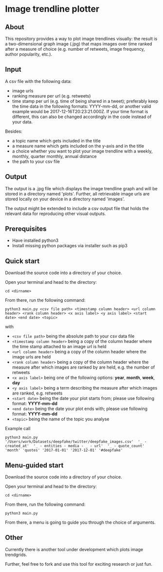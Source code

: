 # Image trendline plotter
## About
This repository provides a way to plot image trendlines visually: the result is a two-dimensional graph image (.jpg) that maps images over time ranked after a measure of choice (e.g. number of retweets, image frequency, author popularity, etc.). 

## Input
A csv file with the following data:

* image urls
* ranking measure per url (e.g. retweets)
* time stamp per url (e.g. time of being shared in a tweet); preferably keep the time data in the following formats: YYYY-mm-dd, or another valid example would be 2017-12-16T20:23:21.000Z. If your time format is different, this can also be changed accordingly in the code instead of your data.

Besides:
* a topic name which gets included in the title
* a measure name which gets included on the y-axis and in the title 
* a choice whether you want to plot your image trendline with a weekly, monthly, quarter monthly, annual distance
* the path to your csv file

## Output
The output is a .jpg file which displays the image trendline graph and will be stored in a directory named 'plots'. 
Further, all retrievable image urls are stored locally on your device in a directory named 'images'.

The output might be extended to include a csv output file that holds the relevant data for reproducing other visual outputs. 
  
## Prerequisites

* Have installed python3
* Install missing python packages via installer such as pip3 
  
## Quick start
Download the source code into a directory of your choice.

Open your terminal and head to the directory:

`cd <dirname>`

From there, run the following command:

`python3 main.py <csv file path> <timestamp column header> <url column header> <rank column header> <x axis label> <y axis label> <start date> <end date> <topic>`

with

* `<csv file path>` being the absolute path to your csv data file
* `<timestamp column header>` being a copy of the column header where the time stamp attached to an image url is held
* `<url column header>` being a copy of the column header where the image urls are held
* `<rank column header>` being a copy of the column header where the  measure after which images are ranked by are held, e.g. the number of retweets
* `<x axis label>` being one of the following options: **year**, **month**, **week**, **day**
*  `<y axis label>` being a term describing the measure after which images are ranked, e.g. retweets
* `<start date>` being the date your plot starts from; please use following format: **YYYY-mm-dd**
* `<end date>` being the date your plot ends with; please use following format: **YYYY-mm-dd**
* `<topic>` being the name of the topic you analyse 


Example call

`python3 main.py 
'/Users/work/Datasets/deepfake/twitter/deepfake_images.csv' 
'_ - created_at' 
'_ - entities - media - _ - url' 
'_ - quote_count' 
'month'
'quotes'
'2017-01-01'
'2017-12-01'
'#deepfake'`


## Menu-guided start
Download the source code into a directory of your choice.

Open your terminal and head to the directory:

`cd <dirname>`

From there, run the following command:

`python3 main.py`

From there, a menu is going to guide you through the choice of arguments.

## Other

Currently there is another tool under development which plots image trendgrids. 

Further, feel free to fork and use this tool for exciting research or just fun. 